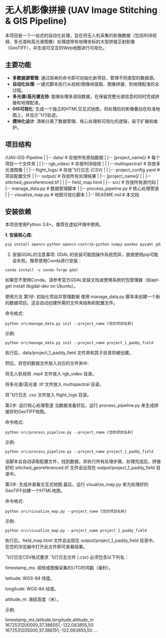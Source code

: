 # 无人机影像拼接 (UAV Image Stitching & GIS Pipeline)

本项目是一个一站式的自动化处理，旨在将无人机采集的影像数据（包括RGB视频、多光谱和高光谱图像）处理成带有地理坐标的大型拼接正射影像（GeoTIFF），并生成可交互的Web地图进行可视化。

## 主要功能

- **多数据源管理**: 通过简单的命令即可初始化新项目，管理不同类型的数据源。
- **自动化处理**: 一键式脚本执行从视频/图像帧提取、图像拼接、到地理配准的全过程。
- **多光谱/高光谱支持**: 能够处理多波段数据，在保留完整光谱信息的同时完成拼接和地理配准。
- **GIS可视化**: 生成一个独立的HTML交互式地图，将处理后的影像叠加在标准地图上，并显示飞行轨迹。
- **模块化设计**: 清晰分离了数据管理、核心处理和可视化的逻辑，易于扩展和维护。

## 项目结构


/UAV-GIS-Pipeline
|
|-- data/                     # 存放所有原始数据
|   |-- [project_name]/       # 每个项目一个文件夹
|   |   |-- rgb_video/        # 存放RGB视频
|   |   |-- multispectral/    # 存放多光谱图像
|   |   |-- flight_logs/      # 存放飞行日志 (CSV)
|   |   |-- project_config.yaml # 项目配置文件
|
|-- output/                   # 存放所有处理结果
|   |-- [project_name]/
|   |   |-- stitched_georeferenced.tif
|   |   |-- field_map.html
|
|-- src/                      # 存放所有源代码
|   |-- manage_data.py        # 数据管理脚本
|   |-- process_pipeline.py   # 核心处理管道
|   |-- visualize_map.py      # 地图可视化脚本
|
|-- README.md                 # 本文档


## 安装依赖

本项目使用Python 3.8+。推荐在虚拟环境中使用。

**1. 安装核心库:**
```bash
pip install opencv-python opencv-contrib-python numpy pandas pyyaml gdal rasterio folium pillow
```

2. 安装GDAL的注意事项:
GDAL 的安装可能因操作系统而异，直接使用pip可能会失败。推荐使用Conda进行安装：
```
conda install -c conda-forge gdal
```
如果您不使用Conda，请参考官方GDAL安装文档或使用系统的包管理器（如apt-get install libgdal-dev on Ubuntu）。

使用方法
第1步: 初始化项目并管理数据
使用 manage_data.py 脚本来创建一个新的数据项目。这会自动创建所需的文件夹结构和配置文件。

命令格式:
```
python src/manage_data.py init --project_name [您的项目名称]
```

示例:
```
python src/manage_data.py init --project_name project_1_paddy_field
```

执行后，data/project_1_paddy_field 文件夹和其子目录将被创建。

然后，将您的数据文件放入对应的文件夹中:

将无人机视频 .mp4 文件放入 rgb_video 目录。

将多光谱/高光谱 .tif 文件放入 multispectral 目录。

将飞行日志 .csv 文件放入 flight_logs 目录。

第2步: 运行核心处理管道
当数据准备好后，运行 process_pipeline.py 来生成拼接好的GeoTIFF地图。

命令格式:
```
python src/process_pipeline.py --project_name [您的项目名称]
```

示例:

```
python src/process_pipeline.py --project_name project_1_paddy_field
```

该脚本会自动读取配置文件，找到数据，并执行所有处理步骤。处理完成后，拼接好的 stitched_georeferenced.tif 文件会出现在 output/project_1_paddy_field 目录中。

第3步: 生成并查看交互式地图
最后，运行 visualize_map.py 来为处理好的GeoTIFF创建一个HTML地图。

命令格式:

```
python src/visualize_map.py --project_name [您的项目名称]
```

示例:

```
python src/visualize_map.py --project_name project_1_paddy_field
```

执行后，field_map.html 文件会出现在 output/project_1_paddy_field 目录中。在您的浏览器中打开此文件即可查看结果。

飞行日志CSV格式要求
飞行日志文件 (.csv) 必须包含以下列名：

timestamp_ms: 视频或图像采集的UTC时间戳（毫秒）。

latitude: WGS-84 纬度。

longitude: WGS-84 经度。

altitude_m: 海拔高度（米）。

示例:

timestamp_ms,latitude,longitude,altitude_m
1672531200000,37.386051,-122.083855,50
1672531205000,37.386151,-122.083855,50
...

